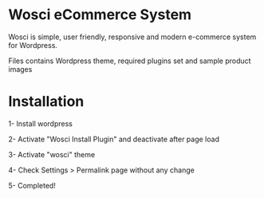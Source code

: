 Wosci eCommerce System
=====
Wosci is simple, user friendly, responsive and modern e-commerce system for Wordpress.

Files contains Wordpress theme, required plugins set and sample product images


Installation
=====
1- Install wordpress

2- Activate "Wosci Install Plugin" and deactivate after page load

3- Activate "wosci" theme

4- Check Settings > Permalink page without any change

5- Completed!

